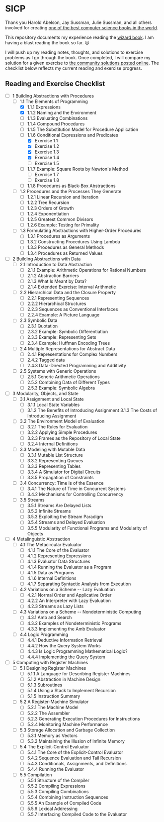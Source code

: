 # SICP
Thank you Harold Abelson, Jay Sussman, Julie Sussman, and all others involved for creating [one of the best computer science books in the world](https://mitpress.mit.edu/sicp/).

This repository documents my experience reading the [wizard book](http://en.wikipedia.org/wiki/Structure_and_Interpretation_of_Computer_Programs#cite_note-2). I am having a blast reading the book so far. :smiley:

I will push up my reading notes, thoughts, and solutions to exercise problems as I go through the book. Once completed, I will compare my solution for a given exercise to [the community solutions posted online](http://community.schemewiki.org/?SICP-Solutions). The checklist below reflects my current reading and exercise progress.

## Reading and Exercise Checklist
- [ ] 1  Building Abstractions with Procedures
	- [ ] 1.1  The Elements of Programming
        - [X] 1.1.1  Expressions
        - [X] 1.1.2  Naming and the Environment
        - [ ] 1.1.3  Evaluating Combinations
        - [ ] 1.1.4  Compound Procedures
        - [ ] 1.1.5  The Substitution Model for Procedure Application
        - [ ] 1.1.6  Conditional Expressions and Predicates
        	- [X] Exercise 1.1
        	- [X] Exercise 1.2
        	- [X] Exercise 1.3
        	- [X] Exercise 1.4
        	- [ ] Exercise 1.5
        - [ ] 1.1.7  Example: Square Roots by Newton's Method
        	- [ ] Exercise 1.7
        	- [ ] Exercise 1.8
        - [ ] 1.1.8  Procedures as Black-Box Abstractions
	- [ ] 1.2  Procedures and the Processes They Generate
        - [ ] 1.2.1  Linear Recursion and Iteration
        - [ ] 1.2.2  Tree Recursion
        - [ ] 1.2.3  Orders of Growth
        - [ ] 1.2.4  Exponentiation
        - [ ] 1.2.5  Greatest Common Divisors
        - [ ] 1.2.6  Example: Testing for Primality
	- [ ] 1.3  Formulating Abstractions with Higher-Order Procedures
        - [ ] 1.3.1  Procedures as Arguments
        - [ ] 1.3.2  Constructing Procedures Using Lambda
        - [ ] 1.3.3  Procedures as General Methods
        - [ ] 1.3.4  Procedures as Returned Values
- [ ] 2  Building Abstractions with Data
	- [ ] 2.1  Introduction to Data Abstraction
        - [ ] 2.1.1  Example: Arithmetic Operations for Rational Numbers
        - [ ] 2.1.2  Abstraction Barriers
        - [ ] 2.1.3  What Is Meant by Data?
        - [ ] 2.1.4  Extended Exercise: Interval Arithmetic
	- [ ] 2.2  Hierarchical Data and the Closure Property
        - [ ] 2.2.1  Representing Sequences
        - [ ] 2.2.2  Hierarchical Structures
        - [ ] 2.2.3  Sequences as Conventional Interfaces
        - [ ] 2.2.4  Example: A Picture Language
	- [ ] 2.3  Symbolic Data
        - [ ] 2.3.1  Quotation
        - [ ] 2.3.2  Example: Symbolic Differentiation
        - [ ] 2.3.3  Example: Representing Sets
        - [ ] 2.3.4  Example: Huffman Encoding Trees
	- [ ] 2.4  Multiple Representations for Abstract Data
        - [ ] 2.4.1  Representations for Complex Numbers
        - [ ] 2.4.2  Tagged data
        - [ ] 2.4.3  Data-Directed Programming and Additivity
	- [ ] 2.5  Systems with Generic Operations
        - [ ] 2.5.1  Generic Arithmetic Operations
        - [ ] 2.5.2  Combining Data of Different Types
        - [ ] 2.5.3  Example: Symbolic Algebra
- [ ] 3  Modularity, Objects, and State
	- [ ] 3.1  Assignment and Local State
        - [ ] 3.1.1  Local State Variables
        - [ ] 3.1.2  The Benefits of Introducing Assignment
        3.1.3  The Costs of Introducing Assignment
	- [ ] 3.2  The Environment Model of Evaluation
        - [ ] 3.2.1  The Rules for Evaluation
        - [ ] 3.2.2  Applying Simple Procedures
        - [ ] 3.2.3  Frames as the Repository of Local State
        - [ ] 3.2.4  Internal Definitions
	- [ ] 3.3  Modeling with Mutable Data
        - [ ] 3.3.1  Mutable List Structure
        - [ ] 3.3.2  Representing Queues
        - [ ] 3.3.3  Representing Tables
        - [ ] 3.3.4  A Simulator for Digital Circuits
        - [ ] 3.3.5  Propagation of Constraints
	- [ ] 3.4  Concurrency: Time Is of the Essence
        - [ ] 3.4.1  The Nature of Time in Concurrent Systems
        - [ ] 3.4.2  Mechanisms for Controlling Concurrency
	- [ ] 3.5  Streams
        - [ ] 3.5.1  Streams Are Delayed Lists
        - [ ] 3.5.2  Infinite Streams
        - [ ] 3.5.3  Exploiting the Stream Paradigm
        - [ ] 3.5.4  Streams and Delayed Evaluation
        - [ ] 3.5.5  Modularity of Functional Programs and Modularity of Objects
- [ ] 4  Metalinguistic Abstraction
	- [ ] 4.1  The Metacircular Evaluator
        - [ ] 4.1.1  The Core of the Evaluator
        - [ ] 4.1.2  Representing Expressions
        - [ ] 4.1.3  Evaluator Data Structures
        - [ ] 4.1.4  Running the Evaluator as a Program
        - [ ] 4.1.5  Data as Programs
        - [ ] 4.1.6  Internal Definitions
        - [ ] 4.1.7  Separating Syntactic Analysis from Execution
	- [ ] 4.2  Variations on a Scheme -- Lazy Evaluation
        - [ ] 4.2.1  Normal Order and Applicative Order
        - [ ] 4.2.2  An Interpreter with Lazy Evaluation
        - [ ] 4.2.3  Streams as Lazy Lists
	- [ ] 4.3  Variations on a Scheme -- Nondeterministic Computing
        - [ ] 4.3.1  Amb and Search
        - [ ] 4.3.2  Examples of Nondeterministic Programs
        - [ ] 4.3.3  Implementing the Amb Evaluator
	- [ ] 4.4  Logic Programming
        - [ ] 4.4.1  Deductive Information Retrieval
        - [ ] 4.4.2  How the Query System Works
        - [ ] 4.4.3  Is Logic Programming Mathematical Logic?
        - [ ] 4.4.4  Implementing the Query System
- [ ] 5  Computing with Register Machines
	- [ ] 5.1  Designing Register Machines
        - [ ] 5.1.1  A Language for Describing Register Machines
        - [ ] 5.1.2  Abstraction in Machine Design
        - [ ] 5.1.3  Subroutines
        - [ ] 5.1.4  Using a Stack to Implement Recursion
        - [ ] 5.1.5  Instruction Summary
	- [ ] 5.2  A Register-Machine Simulator
        - [ ] 5.2.1  The Machine Model
        - [ ] 5.2.2  The Assembler
        - [ ] 5.2.3  Generating Execution Procedures for Instructions
        - [ ] 5.2.4  Monitoring Machine Performance
	- [ ] 5.3  Storage Allocation and Garbage Collection
        - [ ] 5.3.1  Memory as Vectors
        - [ ] 5.3.2  Maintaining the Illusion of Infinite Memory
	- [ ] 5.4  The Explicit-Control Evaluator
        - [ ] 5.4.1  The Core of the Explicit-Control Evaluator
        - [ ] 5.4.2  Sequence Evaluation and Tail Recursion
        - [ ] 5.4.3  Conditionals, Assignments, and Definitions
        - [ ] 5.4.4  Running the Evaluator
	- [ ] 5.5  Compilation
        - [ ] 5.5.1  Structure of the Compiler
        - [ ] 5.5.2  Compiling Expressions
        - [ ] 5.5.3  Compiling Combinations
        - [ ] 5.5.4  Combining Instruction Sequences
        - [ ] 5.5.5  An Example of Compiled Code
        - [ ] 5.5.6  Lexical Addressing
        - [ ] 5.5.7  Interfacing Compiled Code to the Evaluator
